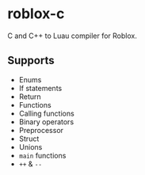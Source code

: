 # roblox-c
C and C++ to Luau compiler for Roblox.

## Supports
- Enums
- If statements
- Return
- Functions
- Calling functions
- Binary operators
- Preprocessor
- Struct
- Unions
- `main` functions
- `++` & `--`